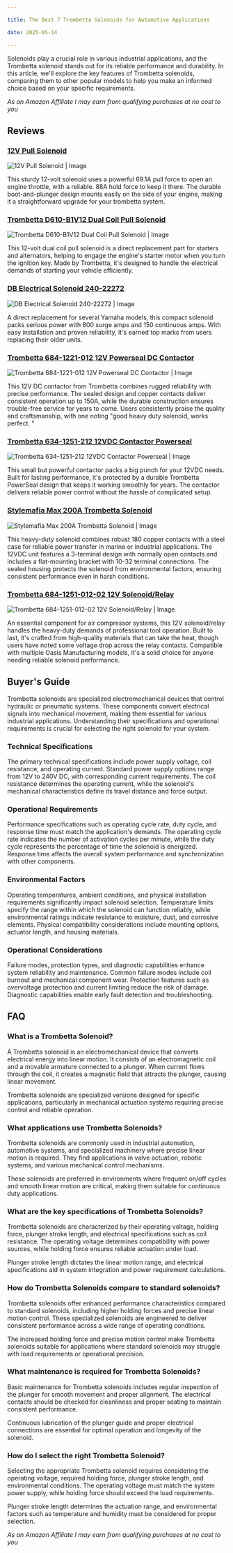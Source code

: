 ```yaml
---

title: The Best 7 Trombetta Solenoids for Automotive Applications

date: 2025-05-14

---
```


Solenoids play a crucial role in various industrial applications, and the Trombetta solenoid stands out for its reliable performance and durability. In this article, we'll explore the key features of Trombetta solenoids, comparing them to other popular models to help you make an informed choice based on your specific requirements. 

*As an Amazon Affiliate I may earn from qualifying purchases at no cost to you*


## Reviews


### [12V Pull Solenoid](https://serp.ly/@bar/amazon/Trombetta+Solenoid?utm\_term=12v-pull-solenoid)

![12V Pull Solenoid | Image](https://encrypted-tbn3.gstatic.com/shopping?q=tbn:ANd9GcRP5z6RQZ92nkhEeymF10Ps\_G3h51uRo3J8dRVWrN9daB2Yem38Uo1fjVR3KCwprn-w5ZG5y0cEBkg17ED-TpcgW2WlA2Wy&usqp=CAY)

This sturdy 12-volt solenoid uses a powerful 69.1A pull force to open an engine throttle, with a reliable. 88A hold force to keep it there. The durable boot-and-plunger design mounts easily on the side of your engine, making it a straightforward upgrade for your trombetta system. 


### [Trombetta D610-B1V12 Dual Coil Pull Solenoid](https://serp.ly/@bar/amazon/Trombetta+Solenoid?utm\_term=trombetta-d610-b1v12-dual-coil-pull-solenoid)

![Trombetta D610-B1V12 Dual Coil Pull Solenoid | Image](https://encrypted-tbn1.gstatic.com/shopping?q=tbn:ANd9GcQaaEtWpeT\_TBTvFh3COlT2N\_3fsM9rWI3JoP-ZfB8oLmQ\_IJlOj6qJEScDL7HZBrsfTxZ9JC1UPBq9qr7YsTweJI9eTiVWtw&usqp=CAY)

This 12-volt dual coil pull solenoid is a direct replacement part for starters and alternators, helping to engage the engine's starter motor when you turn the ignition key. Made by Trombetta, it's designed to handle the electrical demands of starting your vehicle efficiently. 


### [DB Electrical Solenoid 240-22272](https://serp.ly/@bar/amazon/Trombetta+Solenoid?utm\_term=db-electrical-solenoid-240-22272)

![DB Electrical Solenoid 240-22272 | Image](https://encrypted-tbn1.gstatic.com/shopping?q=tbn:ANd9GcTwAKbD2S7ihuqwkrcnTnGH72PAbxExGeBkcKt6LvRerwWsOiRLs\_NpehAavBpLYNl-eYjDCjFe0gm\_rtkU5kVYJcrGy\_eM&usqp=CAY)

A direct replacement for several Yamaha models, this compact solenoid packs serious power with 800 surge amps and 150 continuous amps. With easy installation and proven reliability, it's earned top marks from users replacing their older units. 


### [Trombetta 684-1221-012 12V Powerseal DC Contactor](https://serp.ly/@bar/amazon/Trombetta+Solenoid?utm\_term=trombetta-684-1221-012-12v-powerseal-dc-contactor)

![Trombetta 684-1221-012 12V Powerseal DC Contactor | Image](https://encrypted-tbn3.gstatic.com/shopping?q=tbn:ANd9GcRAjpKLhdsHX4SDzxCJFSMiJ9coCbkJErRyP76qcxUUtjd4AOGupJavsTlrfQpLW3IPi4NvRtlG7ArZqDss4BGklMUI4g5b&usqp=CAY)

This 12V DC contactor from Trombetta combines rugged reliability with precise performance. The sealed design and copper contacts deliver consistent operation up to 150A, while the durable construction ensures trouble-free service for years to come. Users consistently praise the quality and craftsmanship, with one noting "good heavy duty solenoid, works perfect. "


### [Trombetta 634-1251-212 12VDC Contactor Powerseal](https://serp.ly/@bar/amazon/Trombetta+Solenoid?utm\_term=trombetta-634-1251-212-12vdc-contactor-powerseal)

![Trombetta 634-1251-212 12VDC Contactor Powerseal | Image](https://encrypted-tbn0.gstatic.com/shopping?q=tbn:ANd9GcSELHV6KVb4zf9j5x3gIyMmZI4fj0bP\_CmV42m1KgWb77O0Gln7N9eMTrJikRuqVPsj7M5-9AdYZlxdB8tg0A0kNSTH4Z7y&usqp=CAY)

This small but powerful contactor packs a big punch for your 12VDC needs. Built for lasting performance, it's protected by a durable Trombetta PowerSeal design that keeps it working smoothly for years. The contactor delivers reliable power control without the hassle of complicated setup. 


### [Stylemafia Max 200A Trombetta Solenoid](https://serp.ly/@bar/amazon/Trombetta+Solenoid?utm\_term=stylemafia-max-200a-trombetta-solenoid)

![Stylemafia Max 200A Trombetta Solenoid | Image](https://encrypted-tbn1.gstatic.com/shopping?q=tbn:ANd9GcTFzfzwf4z6o9s9fmOPO63HOtcSzAIVbywAtFHaMTxGG4T-pawE5a8hwnnM5NXiLlobxByhovE7Xe3rKkDGr-XnABzL3xsrbg&usqp=CAY)

This heavy-duty solenoid combines robust 180 copper contacts with a steel case for reliable power transfer in marine or industrial applications. The 12VDC unit features a 3-terminal design with normally open contacts and includes a flat-mounting bracket with 10-32 terminal connections. The sealed housing protects the solenoid from environmental factors, ensuring consistent performance even in harsh conditions. 


### [Trombetta 684-1251-012-02 12V Solenoid/Relay](https://serp.ly/@bar/amazon/Trombetta+Solenoid?utm\_term=trombetta-684-1251-012-02-12v-solenoid-relay)

![Trombetta 684-1251-012-02 12V Solenoid/Relay | Image](https://encrypted-tbn3.gstatic.com/shopping?q=tbn:ANd9GcQzxBkQs9rjlFwqtTr-xtvwvcZQNEodS82Oj1J5cR42g4-FvtVgiZSSku8dzMDQIHFq61qy2eS0cM3E-UsuESaTXHfyaQM5\_A&usqp=CAY)

An essential component for air compressor systems, this 12V solenoid/relay handles the heavy-duty demands of professional tool operation. Built to last, it's crafted from high-quality materials that can take the heat, though users have noted some voltage drop across the relay contacts. Compatible with multiple Oasis Manufacturing models, it's a solid choice for anyone needing reliable solenoid performance. 


## Buyer's Guide

Trombetta solenoids are specialized electromechanical devices that control hydraulic or pneumatic systems. These components convert electrical signals into mechanical movement, making them essential for various industrial applications. Understanding their specifications and operational requirements is crucial for selecting the right solenoid for your system. 


### Technical Specifications

The primary technical specifications include power supply voltage, coil resistance, and operating current. Standard power supply options range from 12V to 240V DC, with corresponding current requirements. The coil resistance determines the operating current, while the solenoid's mechanical characteristics define its travel distance and force output. 


### Operational Requirements

Performance specifications such as operating cycle rate, duty cycle, and response time must match the application's demands. The operating cycle rate indicates the number of activation cycles per minute, while the duty cycle represents the percentage of time the solenoid is energized. Response time affects the overall system performance and synchronization with other components. 


### Environmental Factors

Operating temperatures, ambient conditions, and physical installation requirements significantly impact solenoid selection. Temperature limits specify the range within which the solenoid can function reliably, while environmental ratings indicate resistance to moisture, dust, and corrosive elements. Physical compatibility considerations include mounting options, actuator length, and housing materials. 


### Operational Considerations

Failure modes, protection types, and diagnostic capabilities enhance system reliability and maintenance. Common failure modes include coil burnout and mechanical component wear. Protection features such as overvoltage protection and current limiting reduce the risk of damage. Diagnostic capabilities enable early fault detection and troubleshooting. 


## FAQ


### What is a Trombetta Solenoid?

A Trombetta solenoid is an electromechanical device that converts electrical energy into linear motion. It consists of an electromagnetic coil and a movable armature connected to a plunger. When current flows through the coil, it creates a magnetic field that attracts the plunger, causing linear movement. 

Trombetta solenoids are specialized versions designed for specific applications, particularly in mechanical actuation systems requiring precise control and reliable operation. 


### What applications use Trombetta Solenoids?

Trombetta solenoids are commonly used in industrial automation, automotive systems, and specialized machinery where precise linear motion is required. They find applications in valve actuation, robotic systems, and various mechanical control mechanisms. 

These solenoids are preferred in environments where frequent on/off cycles and smooth linear motion are critical, making them suitable for continuous duty applications. 


### What are the key specifications of Trombetta Solenoids?

Trombetta solenoids are characterized by their operating voltage, holding force, plunger stroke length, and electrical specifications such as coil resistance. The operating voltage determines compatibility with power sources, while holding force ensures reliable actuation under load. 

Plunger stroke length dictates the linear motion range, and electrical specifications aid in system integration and power requirement calculations. 


### How do Trombetta Solenoids compare to standard solenoids?

Trombetta solenoids offer enhanced performance characteristics compared to standard solenoids, including higher holding forces and precise linear motion control. These specialized solenoids are engineered to deliver consistent performance across a wide range of operating conditions. 

The increased holding force and precise motion control make Trombetta solenoids suitable for applications where standard solenoids may struggle with load requirements or operational precision. 


### What maintenance is required for Trombetta Solenoids?

Basic maintenance for Trombetta solenoids includes regular inspection of the plunger for smooth movement and proper alignment. The electrical contacts should be checked for cleanliness and proper seating to maintain consistent performance. 

Continuous lubrication of the plunger guide and proper electrical connections are essential for optimal operation and longevity of the solenoid. 


### How do I select the right Trombetta Solenoid?

Selecting the appropriate Trombetta solenoid requires considering the operating voltage, required holding force, plunger stroke length, and environmental conditions. The operating voltage must match the system power supply, while holding force should exceed the load requirements. 

Plunger stroke length determines the actuation range, and environmental factors such as temperature and humidity must be considered for proper selection. 

*As an Amazon Affiliate I may earn from qualifying purchases at no cost to you*